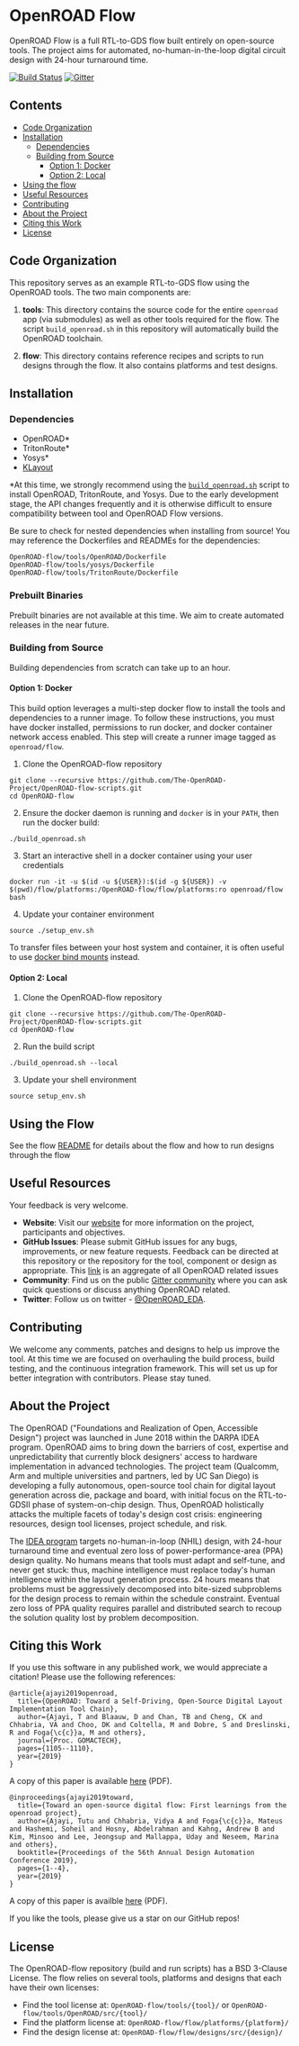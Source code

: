 # OpenROAD Flow
OpenROAD Flow is a full RTL-to-GDS flow built entirely on open-source tools.
The project aims for automated, no-human-in-the-loop digital circuit design
with 24-hour turnaround time.

[![Build Status](https://jenkins.openroad.tools/buildStatus/icon?job=OpenROAD-flow-script-Public%2Fpublic_tests_all%2Fmaster)](https://jenkins.openroad.tools/view/Public/job/OpenROAD-flow-script-Public/job/public_tests_all/job/master/) [![Gitter](https://badges.gitter.im/The-OpenROAD-Project/community.svg)](https://gitter.im/The-OpenROAD-Project/community?utm_source=badge&utm_medium=badge&utm_campaign=pr-badge)

## Contents
* [Code Organization](#code-organization)
* [Installation](#installation)
  * [Dependencies](#dependencies)
  * [Building from Source](#building-from-source)
    * [Option 1: Docker](#option-1-docker)
    * [Option 2: Local](#option-2-local)
* [Using the flow](#using-the-flow)
* [Useful Resources](#useful-resources)
* [Contributing](#contributing)
* [About the Project](#about-the-project)
* [Citing this Work](#citing-this-work)
* [License](#license)

## Code Organization
This repository serves as an example RTL-to-GDS flow using the OpenROAD tools.
The two main components are:
1. **tools**: This directory contains the source code for the entire `openroad`
   app (via submodules) as well as other tools required for the flow. The script
   `build_openroad.sh` in this repository will automatically build the OpenROAD
   toolchain.

2. **flow**: This directory contains reference recipes and scripts to run
   designs through the flow. It also contains platforms and test designs.

## Installation
### Dependencies
* OpenROAD*
* TritonRoute*
* Yosys*
* [KLayout](https://www.klayout.de)

\*At this time, we strongly recommend using the
[`build_openroad.sh`](build_openroad.sh) script to install OpenROAD,
TritonRoute, and Yosys. Due to the early development stage, the API changes
frequently and it is otherwise difficult to ensure compatibility between tool
and OpenROAD Flow versions.

Be sure to check for nested dependencies when installing from source! You may
reference the Dockerfiles and READMEs for the dependencies:
```
OpenROAD-flow/tools/OpenROAD/Dockerfile
OpenROAD-flow/tools/yosys/Dockerfile
OpenROAD-flow/tools/TritonRoute/Dockerfile
```

### Prebuilt Binaries
Prebuilt binaries are not available at this time. We aim to create automated
releases in the near future.

### Building from Source
Building dependencies from scratch can take up to an hour.

#### Option 1: Docker
This build option leverages a multi-step docker flow to install the tools and
dependencies to a runner image. To follow these instructions, you must have
docker installed, permissions to run docker, and docker container network access
enabled. This step will create a runner image tagged as `openroad/flow`.
1.  Clone the OpenROAD-flow repository
```
git clone --recursive https://github.com/The-OpenROAD-Project/OpenROAD-flow-scripts.git
cd OpenROAD-flow
```
2. Ensure the docker daemon is running and `docker` is in your `PATH`, then run
the docker build:
```
./build_openroad.sh
```
3. Start an interactive shell in a docker container using your user credentials
```
docker run -it -u $(id -u ${USER}):$(id -g ${USER}) -v $(pwd)/flow/platforms:/OpenROAD-flow/flow/platforms:ro openroad/flow bash
```
4. Update your container environment
```
source ./setup_env.sh
```

To transfer files between your host system and container, it is often useful to
use [docker bind mounts](https://docs.docker.com/storage/bind-mounts/) instead.

#### Option 2: Local
1.  Clone the OpenROAD-flow repository
```
git clone --recursive https://github.com/The-OpenROAD-Project/OpenROAD-flow-scripts.git
cd OpenROAD-flow
```
2. Run the build script
```
./build_openroad.sh --local
```
3. Update your shell environment
```
source setup_env.sh
```

## Using the Flow
See the flow [README](flow) for details about the flow and how
to run designs through the flow

## Useful Resources
Your feedback is very welcome.
- **Website**: Visit our [website](https://theopenroadproject.org/) for more
  information on the project, participants and objectives.
- **GitHub Issues**: Please submit GitHub issues for any bugs, improvements, or
  new feature requests. Feedback can be directed at this repository or the
  repository for the tool, component or design as appropriate. This
  [link](https://github.com/issues?utf8=%E2%9C%93&q=is%3Aopen+archived%3Afalse+user%3AThe-OpenROAD-Project+)
  is an aggregate of all OpenROAD related issues
- **Community**: Find us on the public [Gitter
  community](https://gitter.im/The-OpenROAD-Project/community) where you can ask
  quick questions or discuss anything OpenROAD related.
- **Twitter**: Follow us on twitter -
  [@OpenROAD_EDA](https://twitter.com/OpenROAD_EDA).

## Contributing
We welcome any comments, patches and designs to help us improve the tool. At
this time we are focused on overhauling the build process, build testing, and
the continuous integration framework. This will set us up for better integration
with contributors. Please stay tuned.

## About the Project
The OpenROAD ("Foundations and Realization of Open, Accessible Design") project
was launched in June 2018 within the DARPA IDEA program. OpenROAD aims to bring
down the barriers of cost, expertise and unpredictability that currently block
designers' access to hardware implementation in advanced technologies. The
project team (Qualcomm, Arm and multiple universities and partners, led by UC
San Diego) is developing a fully autonomous, open-source tool chain for digital
layout generation across die, package and board, with initial focus on the
RTL-to-GDSII phase of system-on-chip design. Thus, OpenROAD holistically attacks
the multiple facets of today's design cost crisis: engineering resources, design
tool licenses, project schedule, and risk.

The [IDEA program](https://www.darpa.mil/program/intelligent-design-of-electronic-assets)
targets no-human-in-loop (NHIL) design, with 24-hour turnaround time and eventual
zero loss of power-performance-area (PPA) design quality. No humans means that
tools must adapt and self-tune, and never get stuck: thus, machine intelligence
must replace today's human intelligence within the layout generation process. 24
hours means that problems must be aggressively decomposed into bite-sized
subproblems for the design process to remain within the schedule constraint.
Eventual zero loss of PPA quality requires parallel and distributed search to
recoup the solution quality lost by problem decomposition.

## Citing this Work

If you use this software in any published work, we would appreciate a citation!
Please use the following references:

```
@article{ajayi2019openroad,
  title={OpenROAD: Toward a Self-Driving, Open-Source Digital Layout Implementation Tool Chain},
  author={Ajayi, T and Blaauw, D and Chan, TB and Cheng, CK and Chhabria, VA and Choo, DK and Coltella, M and Dobre, S and Dreslinski, R and Foga{\c{c}}a, M and others},
  journal={Proc. GOMACTECH},
  pages={1105--1110},
  year={2019}
}
```
A copy of this paper is available
[here](http://people.ece.umn.edu/users/sachin/conf/gomactech19.pdf) (PDF).
```
@inproceedings{ajayi2019toward,
  title={Toward an open-source digital flow: First learnings from the openroad project},
  author={Ajayi, Tutu and Chhabria, Vidya A and Foga{\c{c}}a, Mateus and Hashemi, Soheil and Hosny, Abdelrahman and Kahng, Andrew B and Kim, Minsoo and Lee, Jeongsup and Mallappa, Uday and Neseem, Marina and others},
  booktitle={Proceedings of the 56th Annual Design Automation Conference 2019},
  pages={1--4},
  year={2019}
}
```
A copy of this paper is availble
[here](https://vlsicad.ucsd.edu/Publications/Conferences/371/c371.pdf) (PDF).

If you like the tools, please give us a star on our GitHub repos!

## License
The OpenROAD-flow repository (build and run scripts) has a BSD 3-Clause License.
The flow relies on several tools, platforms and designs that each have their own
licenses:
- Find the tool license at: `OpenROAD-flow/tools/{tool}/` or
`OpenROAD-flow/tools/OpenROAD/src/{tool}/`
- Find the platform license at: `OpenROAD-flow/flow/platforms/{platform}/`
- Find the design license at: `OpenROAD-flow/flow/designs/src/{design}/`

